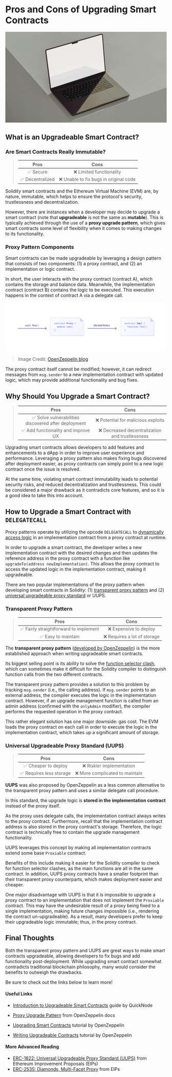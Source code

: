 # Pros and Cons of Upgrading Smart Contracts

<!-- Proposed Meta description -->
<!-- Introduction to upgradeable smart contracts and their pros and cons -->

![Grey laptop on a desk](assets/grey-laptop-on-desk-geometric.jpeg)

## What is an Upgradeable Smart Contract?

### Are Smart Contracts Really Immutable?

> | Pros | Cons |
>| :---: | :---: |
> | ✅ Secure | ❌ Limited functionality |
> | ✅ Decentralized | ❌ Unable to fix bugs in original code |

Solidity smart contracts and the Ethereum Virtual Machine (EVM) are, by nature, immutable, which helps to ensure the protocol's security, trustlessness and decentralization.

However, there are instances when a developer may decide to upgrade a smart contract (note that **upgradeable** is not the same as **mutable**).
This is typically achieved through the use of a **proxy upgrade pattern**, which gives smart contracts some level of flexibility when it comes to making changes to its functionality.

### Proxy Pattern Components

Smart contracts can be made upgradeable by leveraging a design pattern that consists of two components: (1) a proxy contract, and (2) an implementation or logic contract.

In short, the user interacts with the proxy contract (contract A), which contains the storage and balance data.
Meanwhile, the implementation contract (contract B) contains the logic to be executed.
This execution happens in the context of contract A via a delegate call.

![Diagram of the proxy pattern](assets/proxy-pattern-oz.png)
>Image Credit: [OpenZeppelin blog](https://blog.openzeppelin.com/)

The proxy contract itself cannot be modified; however, it can redirect messages from `msg.sender` to a new implementation contract with updated logic, which may provide additional functionality and bug fixes.

## Why Should You Upgrade a Smart Contract?

> | Pros | Cons |
> | :---: | :---: |
> | ✅ Solve vulnerabilities discovered after deployment | ❌ Potential for malicious exploits |
> | ✅ Add functionality and improve UX | ❌ Decreased decentralization and trustlessness |

Upgrading smart contracts allows developers to add features and enhancements to a dApp in order to improve user experience and performance.
Leveraging a proxy pattern also makes fixing bugs discovered after deployment easier, as proxy contracts can simply point to a new logic contract once the issue is resolved.

At the same time, violating smart contract immutability leads to potential security risks, and reduced decentralization and trustlessness.
This could be considered a major drawback as it contradicts core features, and so it is a good idea to take this into account.

## How to Upgrade a Smart Contract with `DELEGATECALL`

Proxy patterns operate by utilizing the opcode `DELEGATECALL` to [dynamically access logic](https://docs.soliditylang.org/en/v0.8.19/introduction-to-smart-contracts.html#delegatecall-and-libraries) in an implementation contract from a proxy contract at runtime.

In order to upgrade a smart contract, the developer writes a new implementation contract with the desired changes and then updates the reference address in the proxy contract with a function like `upgradeTo(address newImplementation)`.
This allows the proxy contract to access the updated logic in the implementation contract, making it upgradeable.

There are two popular implementations of the proxy pattern when developing smart contracts in Solidity: (1) [transparent proxy pattern](https://blog.openzeppelin.com/the-state-of-smart-contract-upgrades/#transparent-proxies) and (2) [universal upgradeable proxy standard](https://blog.openzeppelin.com/the-state-of-smart-contract-upgrades/#universal-upgradeable-proxies) or UUPS.

### Transparent Proxy Pattern

 >| Pros | Cons |
>| :---: | :---: |
>| ✅ Fairly straightforward to implement | ❌ Expensive to deploy |
>| ✅ Easy to maintain | ❌ Requires a lot of storage |

The **transparent proxy pattern** ([developed by OpenZeppelin](https://blog.openzeppelin.com/the-transparent-proxy-pattern/)) is the more established approach when writing upgradeable smart contracts.

Its biggest selling point is its ability to solve the [function selector clash](https://medium.com/nomic-foundation-blog/malicious-backdoors-in-ethereum-proxies-62629adf3357), which can sometimes make it difficult for the Solidity compiler to distinguish function calls from the two different contracts.

The transparent proxy pattern provides a solution to this problem by tracking `msg.sender` (i.e., the calling address).
If `msg.sender` points to an external address, the compiler executes the logic in the implementation contract.
However, if an upgrade management function is called from an admin address (confirmed with the `onlyAdmin` modifier), the compiler performs the requested operation in the proxy contract.

This rather elegant solution has one major downside: gas cost.
The EVM loads the proxy contract on each call in order to execute the logic in the implementation contract, which takes up a significant amount of storage.

### Universal Upgradeable Proxy Standard (UUPS)

> | Pros | Cons |
> | :---: | :---: |
> | ✅ Cheaper to deploy | ❌ Riskier implementation |
> | ✅ Requires less storage | ❌ More complicated to maintain |

**UUPS** was also proposed by OpenZeppelin as a less common alternative to the transparent proxy pattern and uses a similar delegate call procedure.

In this standard, the upgrade logic is **stored in the implementation contract** instead of the proxy itself.

As the proxy uses delegate calls, the implementation contract always writes to the proxy contract.
Furthermore, recall that the implementation contract address is also stored in the proxy contract's storage.
Therefore, the logic contract is technically free to contain the upgrade management functionality.

UUPS leverages this concept by making all implementation contracts extend some base `Proxiable` contract.

Benefits of this include making it easier for the Solidity compiler to check for function selector clashes, as the main functions are all in the same contract.
In addition, UUPS proxy contracts have a smaller footprint than their transparent proxy counterparts, which makes deployment easier and cheaper.

One major disadvantage with UUPS is that it is impossible to upgrade a proxy contract to an implementation that does not implement the `Proxiable` contract.
This may have the undesirable result of a proxy being fixed to a single implementation, making future changes impossible (i.e., rendering the contract un-upgradeable).
As a result, many developers prefer to keep their upgradeable logic immutable; thus, in the proxy contract.

## Final Thoughts

Both the transparent proxy pattern and UUPS are great ways to make smart contracts upgradeable, allowing developers to fix bugs and add functionality post-deployment.
While upgrading smart contract somewhat contradicts traditional blockchain philosophy, many would consider the benefits to outweigh the drawbacks.

Be sure to check out the links below to learn more!

#### Useful Links

- [Introduction to Upgradeable Smart Contracts](https://www.quicknode.com/guides/ethereum-development/smart-contracts/an-introduction-to-upgradeable-smart-contracts/) guide by QuickNode

- [Proxy Upgrade Pattern](https://docs.openzeppelin.com/upgrades-plugins/1.x/proxies) from OpenZeppelin docs

- [Upgrading Smart Contracts](https://docs.openzeppelin.com/learn/upgrading-smart-contracts) tutorial by OpenZeppelin
- [Writing Upgradeable Contracts](https://docs.openzeppelin.com/upgrades-plugins/1.x/writing-upgradeable) tutorial by OpenZeppelin

#### More Advanced Reading

- [ERC-1822: Universal Upgradeable Proxy Standard (UUPS)]((<https://eips.ethereum.org/EIPS/eip-1822>)) from Ethereum Improvement Proposals (EIPs)
- [ERC-2535: Diamonds, Multi-Facet Proxy](https://eips.ethereum.org/EIPS/eip-2535) from EIPs
